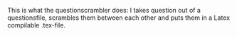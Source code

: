 This is what the questionscrambler does: I takes question out of a questionsfile, scrambles them between each other and puts them in a Latex compilable .tex-file.
